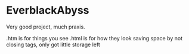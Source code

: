 # EverblackAbyss
Very good project, much praxis.

.htm is for things you see
.html is for how they look
saving space by not closing tags, only got little storage left
